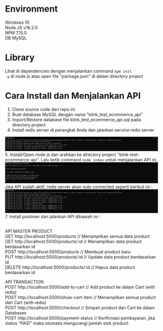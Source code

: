 # Environment
Windows 10 <br>
Node JS v16.2.0 <br>
NPM 7.15.0 <br>
DB MySQL <br>

# Library
Lihat di dependencies dengan menjalankan command <code>npm init -y</code> di node js atau open file "package.json" di dalam directory project

# Cara Install dan Menjalankan API
1. Clone source code dari repo ini  <br>
2. Buat database MySQL dengan nama "klink_test_ecommerce_api"
3. Import/Restore database file klink_test_ecommerce_api.sql pada directory project <br>
4. Install redis server di perangkat Anda dan jalankan service redis server <br>
<img src="https://github.com/rachmat-fullstack/klink-test-ecommerce-api/blob/main/screenshoot/redis%20server%20on.png">
5. Install/Open node js dan arahkan ke directory project "klink-test-ecommerce-api". Lalu ketik command <code>node index</code> untuk menjalankan API ini. <br>
<img src="https://github.com/rachmat-fullstack/klink-test-ecommerce-api/blob/main/screenshoot/run%20code.png">
Jika API sudah aktif, redis server akan outo connected seperti berikut ini :
<img src="https://github.com/rachmat-fullstack/klink-test-ecommerce-api/blob/main/screenshoot/redis%20server%20auto%20connected%20after%20api%20run.png">
7. Install postman dan jalankan API dibawah ini : <br> <br>

API MASTER PRODUCT <br>
GET		http://localhost:5000/products			// Menampilkan semua data product <br>
GET		http://localhost:5000/products/:id		// Menampilkan data product berdasarkan id <br>
POST	http://localhost:5000/products			// Membuat product baru <br>
PUT		http://localhost:5000/products/:id		// Update data product berdasarkan id <br>
DELETE	http://localhost:5000/products/:id		// Hapus data product berdasarkan id <br>

API TRANSACTION <br>
POST	http://localhost:5000/add-to-cart		// Add product ke dalam Cart	(with redis) <br>
POST	http://localhost:5000/show-cart-item	// Menampilkan semua product dari Cart	(with redis) <br>
POST	http://localhost:5000/checkout			// Simpan product dari Cart ke dalam Databases <br>
POST	http://localhost:5000/payment-status	// Konfirmasi pembayaran, jika status "PAID" maka otomatis mengurangi jumlah stok product <br>

